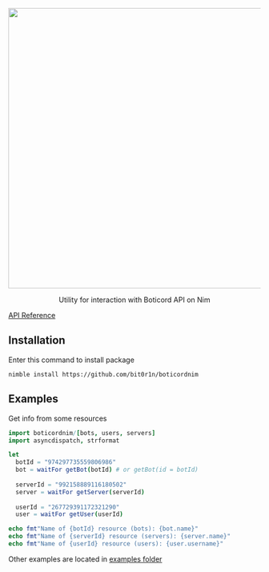 <p align="center">
    <img src="https://cdn.bitor.in/botiheh.png" width="560">
</p>

<p align="center">
    Utility for interaction with Boticord API on Nim
</p>

[API Reference](https://bit0r1n.github.io/boticordnim)

## Installation

Enter this command to install package
```
nimble install https://github.com/bit0r1n/boticordnim
```

## Examples

Get info from some resources

```nim
import boticordnim/[bots, users, servers]
import asyncdispatch, strformat

let
  botId = "974297735559806986"
  bot = waitFor getBot(botId) # or getBot(id = botId)
  
  serverId = "992158889116180502"
  server = waitFor getServer(serverId)
  
  userId = "267729391172321290"
  user = waitFor getUser(userId)

echo fmt"Name of {botId} resource (bots): {bot.name}"
echo fmt"Name of {serverId} resource (servers): {server.name}"
echo fmt"Name of {userId} resource (users): {user.username}"
```

Other examples are located in [examples folder](/examples)